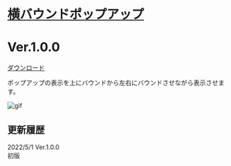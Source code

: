 # [横バウンドポップアップ](https://raw.githubusercontent.com/nuun888/MZ/master/NUUN_LateralBoundPopUp.js)
# Ver.1.0.0  
 [ダウンロード](https://raw.githubusercontent.com/nuun888/MZ/master/NUUN_LateralBoundPopUp.js)  
 
 ポップアップの表示を上にバウンドから左右にバウンドさせながら表示させます。 
 
 ![gif](img/LateralBoundPopUp.gif)  
 
 ## 更新履歴
2022/5/1 Ver.1.0.0  
初版  
